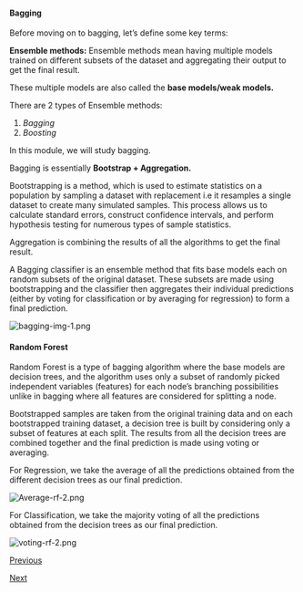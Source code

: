 #### **Bagging**

Before moving on to bagging, let’s define some key terms:

**Ensemble methods:** Ensemble methods mean having multiple models trained on different subsets of the dataset and aggregating their output to get the final result.

These multiple models are also called the **base models/weak models.**

There are 2 types of Ensemble methods:

1. _Bagging_
2. _Boosting_ 

In this module, we will study bagging.

Bagging is essentially **Bootstrap + Aggregation.**

Bootstrapping is a method, which is used to estimate statistics on a population by sampling a dataset with replacement i.e it resamples a single dataset to create many simulated samples. This process allows us to calculate standard errors, construct confidence intervals, and perform hypothesis testing for numerous types of sample statistics.

Aggregation is combining the results of all the algorithms to get the final result.

A Bagging classifier is an ensemble method that fits base models each on random subsets of the original dataset. These subsets are made using bootstrapping and the classifier then aggregates their individual predictions (either by voting for classification or by averaging for regression) to form a final prediction. 

![bagging-img-1.png](https://olympus.mygreatlearning.com/courses/74509/files/6958179/preview?verifier=B5lWxFwCNAh7hALTHeu474FtkwlVMhjgTFWyJjIw)

#### **Random Forest**

Random Forest is a type of bagging algorithm where the base models are decision trees, and the algorithm uses only a subset of randomly picked independent variables (features) for each node’s branching possibilities unlike in bagging where all features are considered for splitting a node.

Bootstrapped samples are taken from the original training data and on each bootstrapped training dataset, a decision tree is built by considering only a subset of features at each split. The results from all the decision trees are combined together and the final prediction is made using voting or averaging.

For Regression, we take the average of all the predictions obtained from the different decision trees as our final prediction.

![Average-rf-2.png](https://olympus.mygreatlearning.com/courses/74509/files/6958178/preview?verifier=UzJ2S64qPUJRE07As1rVKzaowfeAcoWcNhZd1ctv)

For Classification, we take the majority voting of all the predictions obtained from the decision trees as our final prediction.

![voting-rf-2.png](https://olympus.mygreatlearning.com/courses/74509/files/6958177/preview?verifier=tKquFfXedwj3n4mtyhcRfCBu59TKUbdqz0SfX2Oa)

[Previous](https://olympus.mygreatlearning.com/courses/74509/pages/decision-trees?module_item_id=3432521)

[Next](https://olympus.mygreatlearning.com/courses/74509/pages/1-dot-1-1-introduction-to-supervised-learning?module_item_id=3432525)